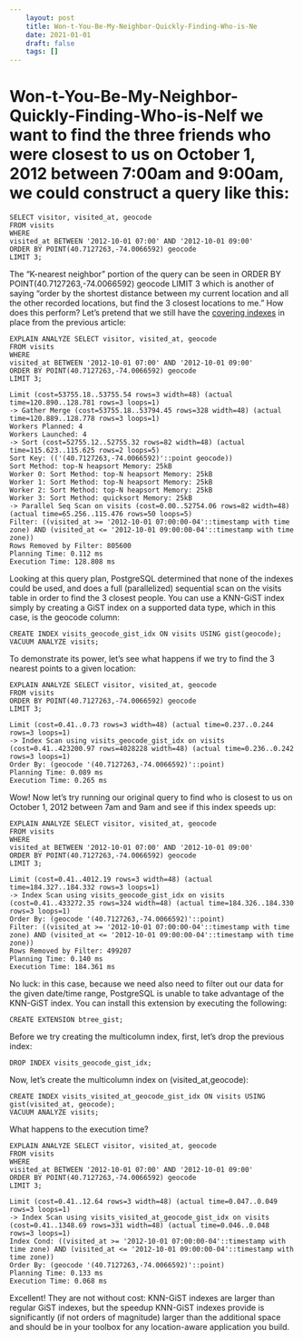 ```yaml
---
 	layout: post
 	title: Won-t-You-Be-My-Neighbor-Quickly-Finding-Who-is-Ne
 	date: 2021-01-01
 	draft: false
 	tags: []
---
```


# Won-t-You-Be-My-Neighbor-Quickly-Finding-Who-is-NeIf we want to find the three friends who were closest to us on October 1, 2012 between 7:00am and 9:00am, we could construct a query like this:
```
SELECT visitor, visited_at, geocode
FROM visits
WHERE
visited_at BETWEEN '2012-10-01 07:00' AND '2012-10-01 09:00'
ORDER BY POINT(40.7127263,-74.0066592) geocode
LIMIT 3;
```
The “K-nearest neighbor” portion of the query can be seen in ORDER BY POINT(40.7127263,-74.0066592) geocode LIMIT 3 which is another of saying “order by the shortest distance between my current location and all the other recorded locations, but find the 3 closest locations to me.”
How does this perform?
Let’s pretend that we still have the [covering indexes](https://info.crunchydata.com/blog/why-covering-indexes-are-incredibly-helpful) in place from the previous article:
```
EXPLAIN ANALYZE SELECT visitor, visited_at, geocode
FROM visits
WHERE
visited_at BETWEEN '2012-10-01 07:00' AND '2012-10-01 09:00'
ORDER BY POINT(40.7127263,-74.0066592) geocode
LIMIT 3;
```
```
Limit (cost=53755.18..53755.54 rows=3 width=48) (actual time=120.890..128.781 rows=3 loops=1)
-> Gather Merge (cost=53755.18..53794.45 rows=328 width=48) (actual time=120.889..128.778 rows=3 loops=1)
Workers Planned: 4
Workers Launched: 4
-> Sort (cost=52755.12..52755.32 rows=82 width=48) (actual time=115.623..115.625 rows=2 loops=5)
Sort Key: (('(40.7127263,-74.0066592)'::point geocode))
Sort Method: top-N heapsort Memory: 25kB
Worker 0: Sort Method: top-N heapsort Memory: 25kB
Worker 1: Sort Method: top-N heapsort Memory: 25kB
Worker 2: Sort Method: top-N heapsort Memory: 25kB
Worker 3: Sort Method: quicksort Memory: 25kB
-> Parallel Seq Scan on visits (cost=0.00..52754.06 rows=82 width=48) (actual time=65.256..115.476 rows=50 loops=5)
Filter: ((visited_at >= '2012-10-01 07:00:00-04'::timestamp with time zone) AND (visited_at <= '2012-10-01 09:00:00-04'::timestamp with time zone))
Rows Removed by Filter: 805600
Planning Time: 0.112 ms
Execution Time: 128.808 ms
```
Looking at this query plan, PostgreSQL determined that none of the indexes could be used, and does a full (parallelized) sequential scan on the visits table in order to find the 3 closest people.
You can use a KNN-GiST index simply by creating a GiST index on a supported data type, which in this case, is the geocode column:
```
CREATE INDEX visits_geocode_gist_idx ON visits USING gist(geocode);
VACUUM ANALYZE visits;
```
To demonstrate its power, let’s see what happens if we try to find the 3 nearest points to a given location:
```
EXPLAIN ANALYZE SELECT visitor, visited_at, geocode
FROM visits
ORDER BY POINT(40.7127263,-74.0066592) geocode
LIMIT 3;
```
```
Limit (cost=0.41..0.73 rows=3 width=48) (actual time=0.237..0.244 rows=3 loops=1)
-> Index Scan using visits_geocode_gist_idx on visits (cost=0.41..423200.97 rows=4028228 width=48) (actual time=0.236..0.242 rows=3 loops=1)
Order By: (geocode '(40.7127263,-74.0066592)'::point)
Planning Time: 0.089 ms
Execution Time: 0.265 ms
```
Wow!
Now let’s try running our original query to find who is closest to us on October 1, 2012 between 7am and 9am and see if this index speeds up:
```
EXPLAIN ANALYZE SELECT visitor, visited_at, geocode
FROM visits
WHERE
visited_at BETWEEN '2012-10-01 07:00' AND '2012-10-01 09:00'
ORDER BY POINT(40.7127263,-74.0066592) geocode
LIMIT 3;
```
```
Limit (cost=0.41..4012.19 rows=3 width=48) (actual time=184.327..184.332 rows=3 loops=1)
-> Index Scan using visits_geocode_gist_idx on visits (cost=0.41..433272.35 rows=324 width=48) (actual time=184.326..184.330 rows=3 loops=1)
Order By: (geocode '(40.7127263,-74.0066592)'::point)
Filter: ((visited_at >= '2012-10-01 07:00:00-04'::timestamp with time zone) AND (visited_at <= '2012-10-01 09:00:00-04'::timestamp with time zone))
Rows Removed by Filter: 499207
Planning Time: 0.140 ms
Execution Time: 184.361 ms
```
No luck: in this case, because we need also need to filter out our data for the given date/time range, PostgreSQL is unable to take advantage of the KNN-GiST index.
You can install this extension by executing the following:
```
CREATE EXTENSION btree_gist;
```
Before we try creating the multicolumn index, first, let’s drop the previous index:
```
DROP INDEX visits_geocode_gist_idx;
```
Now, let’s create the multicolumn index on (visited_at,geocode):
```
CREATE INDEX visits_visited_at_geocode_gist_idx ON visits USING gist(visited_at, geocode);
VACUUM ANALYZE visits;
```
What happens to the execution time?
```
EXPLAIN ANALYZE SELECT visitor, visited_at, geocode
FROM visits
WHERE
visited_at BETWEEN '2012-10-01 07:00' AND '2012-10-01 09:00'
ORDER BY POINT(40.7127263,-74.0066592) geocode
LIMIT 3;
```
```
Limit (cost=0.41..12.64 rows=3 width=48) (actual time=0.047..0.049 rows=3 loops=1)
-> Index Scan using visits_visited_at_geocode_gist_idx on visits (cost=0.41..1348.69 rows=331 width=48) (actual time=0.046..0.048 rows=3 loops=1)
Index Cond: ((visited_at >= '2012-10-01 07:00:00-04'::timestamp with time zone) AND (visited_at <= '2012-10-01 09:00:00-04'::timestamp with time zone))
Order By: (geocode '(40.7127263,-74.0066592)'::point)
Planning Time: 0.133 ms
Execution Time: 0.068 ms
```
Excellent!
They are not without cost: KNN-GiST indexes are larger than regular GiST indexes, but the speedup KNN-GiST indexes provide is significantly (if not orders of magnitude) larger than the additional space and should be in your toolbox for any location-aware application you build.
